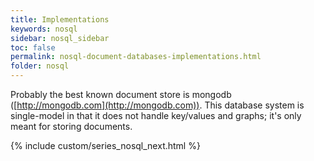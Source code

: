 ```yaml
---
title: Implementations
keywords: nosql
sidebar: nosql_sidebar
toc: false
permalink: nosql-document-databases-implementations.html
folder: nosql
---
```


Probably the best known document store is mongodb ([http://mongodb.com](http://mongodb.com)). This database system is single-model in that it does not handle key/values and graphs; it's only meant for storing documents.

{% include custom/series_nosql_next.html %}
